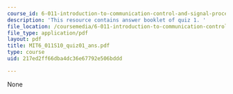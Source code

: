 ```yaml
---
course_id: 6-011-introduction-to-communication-control-and-signal-processing-spring-2010
description: 'This resource contains answer booklet of quiz 1. '
file_location: /coursemedia/6-011-introduction-to-communication-control-and-signal-processing-spring-2010/217ed2ff66dba4dc36e67792e506bddd_MIT6_011S10_quiz01_ans.pdf
file_type: application/pdf
layout: pdf
title: MIT6_011S10_quiz01_ans.pdf
type: course
uid: 217ed2ff66dba4dc36e67792e506bddd

---
```

None